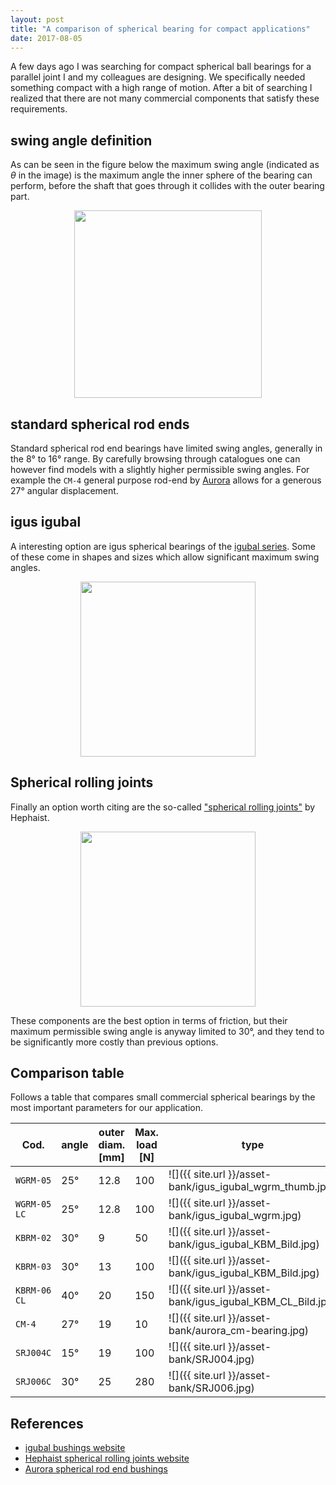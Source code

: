 ```yaml
---
layout: post
title: "A comparison of spherical bearing for compact applications"
date: 2017-08-05
---
```


A few days ago I was searching for compact spherical ball bearings for a parallel joint I and my colleagues are designing. We specifically needed something compact with a high range of motion. After a bit of searching I realized that there are not many commercial components that satisfy these requirements.

## swing angle definition

As can be seen in the figure below the maximum swing angle (indicated as $\theta$ in the image) is the maximum angle the inner sphere of the bearing can perform, before the shaft that goes through it collides with the outer bearing part.
<div align="center"><img src='{{ site.url }}/asset-bank/ball-joint.svg' height='300pt'/></div>

## standard spherical rod ends

Standard spherical rod end bearings have limited swing angles, generally in the 8° to 16° range. By carefully browsing through catalogues one can however find models with a slightly higher permissible swing angles. For example the `CM-4` general purpose rod-end by [Aurora](aurora-web) allows for a generous 27° angular displacement.  

## igus igubal

A interesting option are igus spherical bearings of the [igubal series](igubal-web).
Some of these come in shapes and sizes which allow significant maximum swing angles.

<div align="center"><img src='{{ site.url }}/asset-bank/igubal_b_50_7.jpg' height='280pt'/></div>


## Spherical rolling joints

Finally an option worth citing are the so-called ["spherical rolling joints"](srj-web) by Hephaist.

<div align="center"><img src='{{ site.url }}/asset-bank/SRJoint.jpg' height='280pt'/></div>


These components are the best option in terms of friction, but their maximum permissible swing angle is anyway limited to 30°, and they tend to be significantly more costly than previous options.

## Comparison table

Follows a table that compares small commercial spherical bearings by the most important parameters for our application.

| Cod.        | angle | outer diam. [mm] | Max. load [N] | type                             | Manufacturer |
| ---         | ---   | ---              | ---           | ---                              | ---          |
|`WGRM-05`    | 25°   | 12.8             | 100           | ![]({{ site.url }}/asset-bank/igus_igubal_wgrm_thumb.jpg)  | igus         |
|`WGRM-05 LC` | 25°   | 12.8             | 100           | ![]({{ site.url }}/asset-bank/igus_igubal_wgrm.jpg)        | igus         |
|`KBRM-02`    | 30°   | 9                | 50            | ![]({{ site.url }}/asset-bank/igus_igubal_KBM_Bild.jpg)    | igus         |
|`KBRM-03`    | 30°   | 13               | 100           | ![]({{ site.url }}/asset-bank/igus_igubal_KBM_Bild.jpg)    | igus         |
|`KBRM-06 CL` | 40°   | 20               | 150           | ![]({{ site.url }}/asset-bank/igus_igubal_KBM_CL_Bild.jpg) | igus         |
|`CM-4`       | 27°   | 19               |  10           | ![]({{ site.url }}/asset-bank/aurora_cm-bearing.jpg)       | Aurora       |
|`SRJ004C`    | 15°   | 19               |  100          | ![]({{ site.url }}/asset-bank/SRJ004.jpg)                  | Hephaist     |
|`SRJ006C`    | 30°   | 25               |  280          | ![]({{ site.url }}/asset-bank/SRJ006.jpg)                  | Hephaist     |


## References
[aurora-web]: "http://www.aurorabearing.com/pdf/aurora-bearing-610-catalog.pdf"
[igubal-web]: "http://www.igus.eu/igubal"
[srj-web]: "http://www.myostat.ca/SRJoint#"

- [igubal bushings website][igubal-web]
- [Hephaist spherical rolling joints website][srj-web]
- [Aurora spherical rod end bushings][aurora-web]
